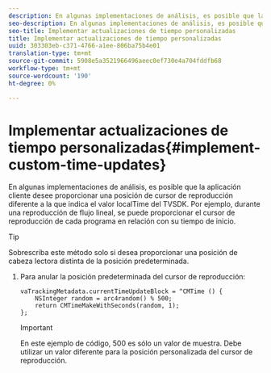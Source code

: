 ```yaml
---
description: En algunas implementaciones de análisis, es posible que la aplicación cliente desee proporcionar una posición de cursor de reproducción diferente a la que indica el valor localTime del TVSDK. Por ejemplo, durante una reproducción de flujo lineal, se puede proporcionar el cursor de reproducción de cada programa en relación con su tiempo de inicio.
seo-description: En algunas implementaciones de análisis, es posible que la aplicación cliente desee proporcionar una posición de cursor de reproducción diferente a la que indica el valor localTime del TVSDK. Por ejemplo, durante una reproducción de flujo lineal, se puede proporcionar el cursor de reproducción de cada programa en relación con su tiempo de inicio.
seo-title: Implementar actualizaciones de tiempo personalizadas
title: Implementar actualizaciones de tiempo personalizadas
uuid: 303303eb-c371-4766-a1ee-806ba75b4e01
translation-type: tm+mt
source-git-commit: 5908e5a3521966496aeec0ef730e4a704fddfb68
workflow-type: tm+mt
source-wordcount: '190'
ht-degree: 0%

---
```



# Implementar actualizaciones de tiempo personalizadas{#implement-custom-time-updates}

En algunas implementaciones de análisis, es posible que la aplicación cliente desee proporcionar una posición de cursor de reproducción diferente a la que indica el valor localTime del TVSDK. Por ejemplo, durante una reproducción de flujo lineal, se puede proporcionar el cursor de reproducción de cada programa en relación con su tiempo de inicio.

>[!TIP]
>
>Sobrescriba este método solo si desea proporcionar una posición de cabeza lectora distinta de la posición predeterminada.

1. Para anular la posición predeterminada del cursor de reproducción:

   ```
   vaTrackingMetadata.currentTimeUpdateBlock = ^CMTime () { 
       NSInteger random = arc4random() % 500;  
       return CMTimeMakeWithSeconds(random, 1); 
   };
   ```

   >[!IMPORTANT]
   >
   >En este ejemplo de código, 500 es sólo un valor de muestra. Debe utilizar un valor diferente para la posición personalizada del cursor de reproducción.

